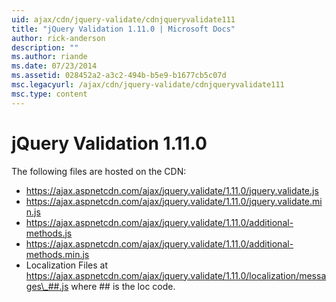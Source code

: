 ```yaml
---
uid: ajax/cdn/jquery-validate/cdnjqueryvalidate111
title: "jQuery Validation 1.11.0 | Microsoft Docs"
author: rick-anderson
description: ""
ms.author: riande
ms.date: 07/23/2014
ms.assetid: 028452a2-a3c2-494b-b5e9-b1677cb5c07d
msc.legacyurl: /ajax/cdn/jquery-validate/cdnjqueryvalidate111
msc.type: content
---
```

jQuery Validation 1.11.0
====================
The following files are hosted on the CDN:

- https://ajax.aspnetcdn.com/ajax/jquery.validate/1.11.0/jquery.validate.js
- https://ajax.aspnetcdn.com/ajax/jquery.validate/1.11.0/jquery.validate.min.js
- https://ajax.aspnetcdn.com/ajax/jquery.validate/1.11.0/additional-methods.js
- https://ajax.aspnetcdn.com/ajax/jquery.validate/1.11.0/additional-methods.min.js
- Localization Files at https://ajax.aspnetcdn.com/ajax/jquery.validate/1.11.0/localization/messages\_##.js where ## is the loc code.

